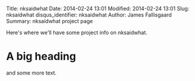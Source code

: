 Title: nksaidwhat
Date: 2014-02-24 13:01
Modified: 2014-02-24 13:01
Slug: nksaidwhat 
disqus_identifier: nksaidwhat
Author: James Fallisgaard
Summary: nksaidwhat project page

Here's where we'll have some project info on nksaidwhat.

# A big heading

and some more text.



